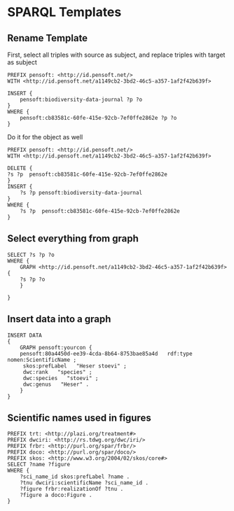 # SPARQL Templates

## Rename Template

First, select all triples with source as subject, and replace triples with target as subject

```
PREFIX pensoft: <http://id.pensoft.net/>
WITH <http://id.pensoft.net/a1149cb2-3bd2-46c5-a357-1af2f42b639f>

INSERT {
	pensoft:biodiversity-data-journal ?p ?o
}
WHERE {
	pensoft:cb83581c-60fe-415e-92cb-7ef0ffe2862e ?p ?o
}
```

Do it for the object as well

```
PREFIX pensoft: <http://id.pensoft.net/>
WITH <http://id.pensoft.net/a1149cb2-3bd2-46c5-a357-1af2f42b639f>

DELETE { 
?s ?p  pensoft:cb83581c-60fe-415e-92cb-7ef0ffe2862e
}
INSERT {
	?s ?p pensoft:biodiversity-data-journal
}
WHERE {
	?s ?p  pensoft:cb83581c-60fe-415e-92cb-7ef0ffe2862e
}
```

## Select everything from graph

```
SELECT ?s ?p ?o
WHERE {
	GRAPH <http://id.pensoft.net/a1149cb2-3bd2-46c5-a357-1af2f42b639f> {
	?s ?p ?o
	}

} 
```

## Insert data into a graph

```
INSERT DATA
{
	GRAPH pensoft:yourcon {
	pensoft:80a4450d-ee39-4cda-8b64-8753bae85a4d   rdf:type   nomen:ScientificName ;
	 skos:prefLabel   "Heser stoevi" ;
	 dwc:rank   "species" ;
	 dwc:species   "stoevi" ;
	 dwc:genus   "Heser" . 
	}
}
```

## Scientific names used in figures

```
PREFIX trt: <http://plazi.org/treatment#> 
PREFIX dwciri: <http://rs.tdwg.org/dwc/iri/>
PREFIX frbr: <http://purl.org/spar/frbr/>
PREFIX doco: <http://purl.org/spar/doco/>
PREFIX skos: <http://www.w3.org/2004/02/skos/core#>
SELECT ?name ?figure
WHERE {
    ?sci_name_id skos:prefLabel ?name .
    ?tnu dwciri:scientificName ?sci_name_id .
    ?figure frbr:realizationOf ?tnu .
    ?figure a doco:Figure .
}
```
	